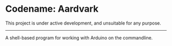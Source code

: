 # Codename: Aardvark

This project is under active development, and unsuitable for any purpose.

---

A shell-based program for working with Arduino on the commandline.